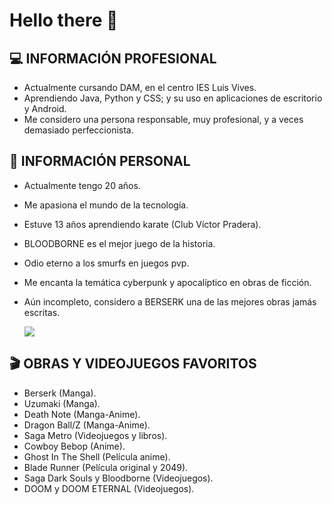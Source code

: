 # Hello there 👋

## 💻 INFORMACIÓN PROFESIONAL
  - Actualmente cursando DAM, en el centro IES Luis Vives.
  - Aprendiendo Java, Python y CSS; y su uso en aplicaciones de escritorio y Android.
  - Me considero una persona responsable, muy profesional, y a veces demasiado perfeccionista.

## 🗿 INFORMACIÓN PERSONAL
  - Actualmente tengo 20 años.
  - Me apasiona el mundo de la tecnología.
  - Estuve 13 años aprendiendo karate (Club Víctor Pradera).
  - BLOODBORNE es el mejor juego de la historia.
  - Odio eterno a los smurfs en juegos pvp.
  - Me encanta la temática cyberpunk y apocalíptico en obras de ficción.
  - Aún incompleto, considero a BERSERK una de las mejores obras jamás escritas.
  
    ![](https://user-images.githubusercontent.com/80423737/155512481-d96f2066-3ad8-4a8f-9efa-07b2840a327b.gif)  

## 🎬 OBRAS Y VIDEOJUEGOS FAVORITOS
  - Berserk (Manga).
  - Uzumaki (Manga).
  - Death Note (Manga-Anime).
  - Dragon Ball/Z (Manga-Anime).
  - Saga Metro (Videojuegos y libros).
  - Cowboy Bebop (Anime).
  - Ghost In The Shell (Película anime).
  - Blade Runner (Película original y 2049).
  - Saga Dark Souls y Bloodborne (Videojuegos).
  - DOOM y DOOM ETERNAL (Videojuegos).

  
<!--
**Mario999X/Mario999X** is a ✨ _special_ ✨ repository because its `README.md` (this file) appears on your GitHub profile.

Here are some ideas to get you started:

- 🔭 I’m currently working on ...
- 🌱 I’m currently learning ...
- 👯 I’m looking to collaborate on ...
- 🤔 I’m looking for help with ...
- 💬 Ask me about ...
- 📫 How to reach me: ...
- 😄 Pronouns: ...
- ⚡ Fun fact: ...
-->



